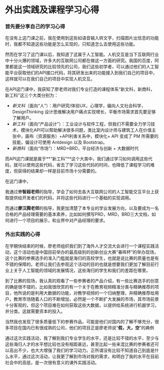 # 外出实践及课程学习心得
### 首先要分享自己的学习心得

在没有上这门课之前，我在使用到这些如语音输入转文字，扫描图片出信息的功能时，我都不知道这些功能是怎么实现的，只知道怎么去使用这些功能。

然而在学习了这门课以后，我知道了这属于人工智能。人机交互是当下互联网行业中十分火爆的领域，许多大的互联网公司都在做这一方面的研究。我国的百度，阿里都是这一领域研究的比较领先的公司，我们这些初学者，可以通过他们的人工智能平台获取他们的API接口代码，将其研发出来的功能接入到我们自己的项目中，这样就可以在我们自己的项目中实现人机交互。

在API这门课中，我获知了廖老师对我们专业打造的课程体系“新文科，新商科，新工科”这三个大类分别为：
* *新文科*（面向“人”）：用户研究/体验UX，心理学，偏向人文社会科学，DesignThinking 设计思维解决用户痛点实现增长，平衡市场需求首先要足够了解用户。
* *新工科*（面向“产品设计”）：工业设计与软件工程，但我们不需要全力学习技术，模块化API可以帮助解决很多问题，类比室内设计师与建筑工人在价值主张中，画布（资源服务）+API利害关系中，模块化+ API 变成了 PM 所需要的技能，偏设计可使用 Antdesign 以及 Bootstrap。
* *新商科*（面向“市场”）：MRD+BRD，平台经济与创新 + 大数据时代

而API这门课就是属于**“新工科”**这个大类中，我们通过学习如何调用这些代码，就可以使用这些代码，省去了学习这些代码的时间，也降低了课程学习的难度，但获得的结果却一样是目前市场十分需要的。

在这门课中，

我通过**许智超老师**的指导，学会了如何去各大互联网公司的人工智能交互平台上获取提供给开发者们的代码，并将这些代码进行一个基础的实现调用。

而通过**廖汉腾老师**的指导，我更加清楚了本专业的学业发展方向，以及要成为一名合格的产品经理需要的基本素养，比如如何撰写PRD，MRD，BRD三大文档，如何进行一个项目的展示，和业界中对产品经理的要求。

### 外出实践的心得
在学期快结束的时候，廖老师组织我们到了海外人才交流大会进行一个课程实践活动，这个活动也是中国目前举办的最高级别的创新创业大赛“春晖杯”的举办现场，这个比赛的参赛选手的准入门槛就是海归的高校学生，也就是说比赛的质量也是有不错的保障的。老师让我们去参观这个活动的目的也就是想要我们更加了解目前行业上关于人工智能的领域的发展情况，这些海归的学生和我们的差距在哪里。

到了比赛的现场，我认真的观看了一些参赛者的产品介绍，有一些比赛选手的创意的确是很不错的，比如我很欣赏的有一个关于在教育视频精准分类与精确推荐的项目，他所说的是利用大数据的功能，对教学视频的一个归纳整理，并精确推荐给用户。教育市场随着人口的不断增加，必然是一个不断扩大发展的市场，其市场前景十分客观的，但这个项目难在如何获取这些大数据，以提供给系统进行机器学习，并分类。这就需要资本的投入。

当然我也发现了很多质量低下的参赛作品，可能是他们对国内的了解不够充分，很多项目在国内已有很成熟的公司，他们的项目正是廖老师说“**假，大，空**”的典例

通过这次实践活动，我了解到我们专业学生的水平，还是比较不错的水平，至少与这些海归人才的水平想比较也没有相距甚远，甚至比起一些来混比赛的参赛者还可以高出不少，也大大增强了我们的学习动力。正所谓没有比较不知道自己到底是什么水平，通过这次活动，让我更了解到市场对我的需求，和明白了我的水平在目前社会中的高低，是一次很有意义的课外实践活动。



